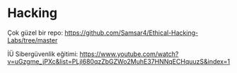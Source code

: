 # Hacking


Çok güzel bir repo: https://github.com/Samsar4/Ethical-Hacking-Labs/tree/master


İÜ Sibergüvenlik eğitimi: https://www.youtube.com/watch?v=uGzgme_jPXc&list=PLjl680qzZbGZWo2MuhE37HNNqECHquuzS&index=1
